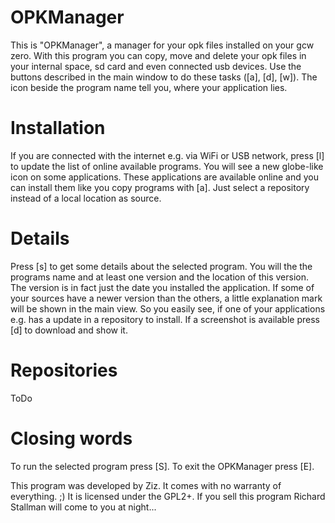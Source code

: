 OPKManager
==========

This is "OPKManager", a manager for your opk files installed on your gcw zero. With this program you can copy, move and delete your opk files in your internal space, sd card and even connected usb devices. Use the buttons described in the main window to do these tasks ([a], [d], [w]). The icon beside the program name tell you, where your application lies.

Installation
============

If you are connected with the internet e.g. via WiFi or USB network, press [l] to update the list of online available programs. You will see a new globe-like icon on some applications. These applications are available online and you can install them like you copy programs with [a]. Just select a repository instead of a local location as source.

Details
=======

Press [s] to get some details about the selected program. You will the the programs name and at least
one version and the location of this version. The version is in fact just the date you installed the application. If some of your sources have a newer version than the others, a little explanation mark will be shown in the main view. So you easily see, if one of your applications e.g. has a update in a repository to install. If a screenshot is available press [d] to download and show it.

Repositories
============

ToDo

Closing words
=============

To run the selected program press [S]. To exit the OPKManager press [E].

This program was developed by Ziz. It comes with no warranty of everything. ;) It is licensed under the GPL2+. If you sell this program Richard Stallman will come to you at night...
